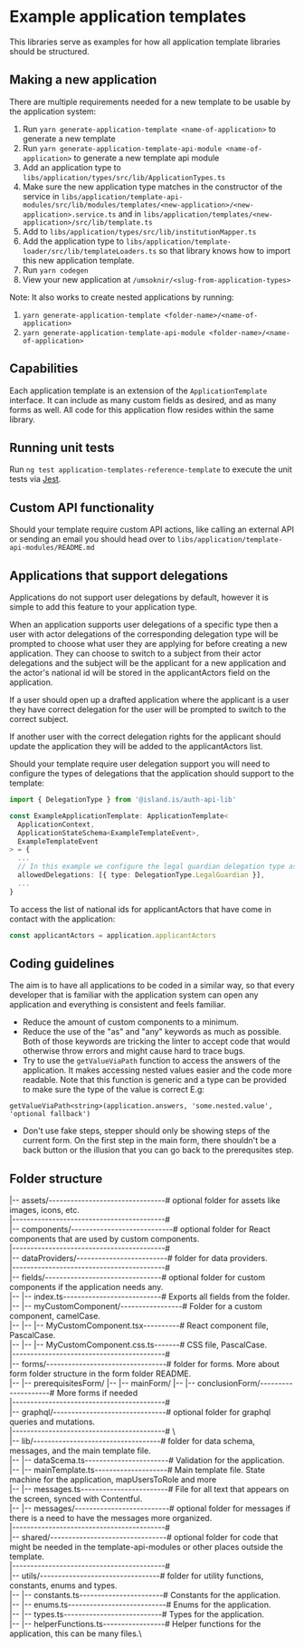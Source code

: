 # Example application templates

This libraries serve as examples for how all application template libraries should be structured.

## Making a new application

There are multiple requirements needed for a new template to be usable by the application system:

1. Run `yarn generate-application-template <name-of-application>` to generate a new template
2. Run `yarn generate-application-template-api-module <name-of-application>` to generate a new template api module
3. Add an application type to `libs/application/types/src/lib/ApplicationTypes.ts`
4. Make sure the new application type matches in the constructor of the service in `libs/application/template-api-modules/src/lib/modules/templates/<new-application>/<new-application>.service.ts` and in `libs/application/templates/<new-application>/src/lib/template.ts`
5. Add to `libs/application/types/src/lib/institutionMapper.ts`
6. Add the application type to `libs/application/template-loader/src/lib/templateLoaders.ts` so that library knows how to import this new application template.
7. Run `yarn codegen`
8. View your new application at `/umsoknir/<slug-from-application-types>`

Note: It also works to create nested applications by running:

1. `yarn generate-application-template <folder-name>/<name-of-application>`
2. `yarn generate-application-template-api-module <folder-name>/<name-of-application>`

## Capabilities

Each application template is an extension of the `ApplicationTemplate` interface. It can include as many custom fields as desired, and as many forms as well. All code for this application flow resides within the same library.

## Running unit tests

Run `ng test application-templates-reference-template` to execute the unit tests via [Jest](https://jestjs.io).

## Custom API functionality

Should your template require custom API actions, like calling an external API or sending an email you should head over to `libs/application/template-api-modules/README.md`

## Applications that support delegations

Applications do not support user delegations by default, however it is simple to add this feature to your application type.

When an application supports user delegations of a specific type then a user with actor delegations of the corresponding delegation type will be prompted to choose what user they are applying for before creating a new application. They can choose to switch to a subject from their actor delegations and the subject will be the applicant for a new application and the actor's national id will be stored in the applicantActors field on the application.

If a user should open up a drafted application where the applicant is a user they have correct delegation for the user will be prompted to switch to the correct subject.

If another user with the correct delegation rights for the applicant should update the application they will be added to the applicantActors list.

Should your template require user delegation support you will need to configure the types of delegations that the application should support to the template:

```ts
import { DelegationType } from '@island.is/auth-api-lib'

const ExampleApplicationTemplate: ApplicationTemplate<
  ApplicationContext,
  ApplicationStateSchema<ExampleTemplateEvent>,
  ExampleTemplateEvent
> = {
  ...
  // In this example we configure the legal guardian delegation type as an allowed delegation type for the example application
  allowedDelegations: [{ type: DelegationType.LegalGuardian }],
  ...
}

```

To access the list of national ids for applicantActors that have come in contact with the application:

```ts
const applicantActors = application.applicantActors
```

## Coding guidelines

The aim is to have all applications to be coded in a similar way, so that every developer that is familiar with the application system can open any application and everything is consistent and feels familiar.

- Reduce the amount of custom components to a minimum.
- Reduce the use of the "as" and "any" keywords as much as possible. Both of those keywords are tricking the linter to accept code that would otherwise throw errors and might cause hard to trace bugs.
- Try to use the `getValueViaPath` function to access the answers of the application. It makes accessing nested values easier and the code more readable. Note that this function is generic and a type can be provided to make sure the type of the value is correct E.g:

`getValueViaPath<string>(application.answers, 'some.nested.value', 'optional fallback')`

- Don't use fake steps, stepper should only be showing steps of the current form. On the first step in the main form, there shouldn't be a back button or the illusion that you can go back to the prerequsites step.

## Folder structure

|-- assets/--------------------------------# optional folder for assets like images, icons, etc. \
|------------------------------------------# \
|-- components/----------------------------# optional folder for React components that are used by custom components.\
|------------------------------------------# \
|-- dataProviders/-------------------------# folder for data providers.\
|------------------------------------------# \
|-- fields/--------------------------------# optional folder for custom components if the application needs any.\
|-- |-- index.ts---------------------------# Exports all fields from the folder.\
|-- |-- myCustomComponent/-----------------# Folder for a custom component, camelCase.\
|-- |-- |-- MyCustomComponent.tsx----------# React component file, PascalCase.\
|-- |-- |-- MyCustomComponent.css.ts-------# CSS file, PascalCase.\
|------------------------------------------# \
|-- forms/---------------------------------# folder for forms. More about form folder structure in the form folder README.\
|-- |-- prerequisitesForm/
|-- |-- mainForm/
|-- |-- conclusionForm/--------------------# More forms if needed\
|------------------------------------------# \
|-- graphql/-------------------------------# optional folder for graphql queries and mutations.\
|------------------------------------------# \  
|-- lib/-----------------------------------# folder for data schema, messages, and the main template file.\
|-- |-- dataScema.ts-----------------------# Validation for the application.\
|-- |-- mainTemplate.ts--------------------# Main template file. State machine for the application, mapUsersToRole and more\
|-- |-- messages.ts------------------------# File for all text that appears on the screen, synced with Contentful.\
|-- |-- messages/--------------------------# optional folder for messages if there is a need to have the messages more organized.\
|------------------------------------------# \
|-- shared/--------------------------------# optional folder for code that might be needed in the template-api-modules or other places outside the template.\
|------------------------------------------# \
|-- utils/---------------------------------# folder for utility functions, constants, enums and types.\
|-- |-- constants.ts-----------------------# Constants for the application.\
|-- |-- enums.ts---------------------------# Enums for the application.\
|-- |-- types.ts---------------------------# Types for the application.\
|-- |-- helperFunctions.ts-----------------# Helper functions for the application, this can be many files.\
